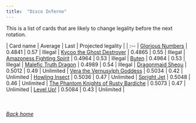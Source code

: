```yaml
---
title:  "Disco Inferno"
---
```


This is a list of cards that are likely to change legality before the next rotation.

| Card name | Average | Last | Projected legality |
| :-- |
[Glorious Numbers](https://db.ygoprodeck.com/card/?search=Glorious%20Numbers) | 0.4841 | 0.57 | Illegal |
[Kycoo the Ghost Destroyer](https://db.ygoprodeck.com/card/?search=Kycoo%20the%20Ghost%20Destroyer) | 0.4865 | 0.55 | Illegal |
[Amazoness Fighting Spirit](https://db.ygoprodeck.com/card/?search=Amazoness%20Fighting%20Spirit) | 0.4964 | 0.53 | Illegal |
[Buten](https://db.ygoprodeck.com/card/?search=Buten) | 0.4964 | 0.53 | Illegal |
[Malefic Truth Dragon](https://db.ygoprodeck.com/card/?search=Malefic%20Truth%20Dragon) | 0.4989 | 0.54 | Illegal |
[Dragonmaid Sheou](https://db.ygoprodeck.com/card/?search=Dragonmaid%20Sheou) | 0.5012 | 0.49 | Unlimited |
[Vera the Vernusylph Goddess](https://db.ygoprodeck.com/card/?search=Vera%20the%20Vernusylph%20Goddess) | 0.5034 | 0.42 | Unlimited |
[Howling Insect](https://db.ygoprodeck.com/card/?search=Howling%20Insect) | 0.5036 | 0.47 | Unlimited |
[Spright Jet](https://db.ygoprodeck.com/card/?search=Spright%20Jet) | 0.5048 | 0.46 | Unlimited |
[The Phantom Knights of Rusty Bardiche](https://db.ygoprodeck.com/card/?search=The%20Phantom%20Knights%20of%20Rusty%20Bardiche) | 0.5073 | 0.47 | Unlimited |
[Level Up!](https://db.ygoprodeck.com/card/?search=Level%20Up!) | 0.5084 | 0.43 | Unlimited |

<br>

###### [Back home](index)